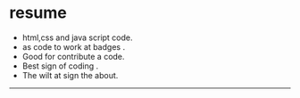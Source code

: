 # resume
- html,css and java script code.
- as code to work at badges .
- Good for contribute a code.
- Best sign of coding .
- The wilt at sign the about.
<hr>
